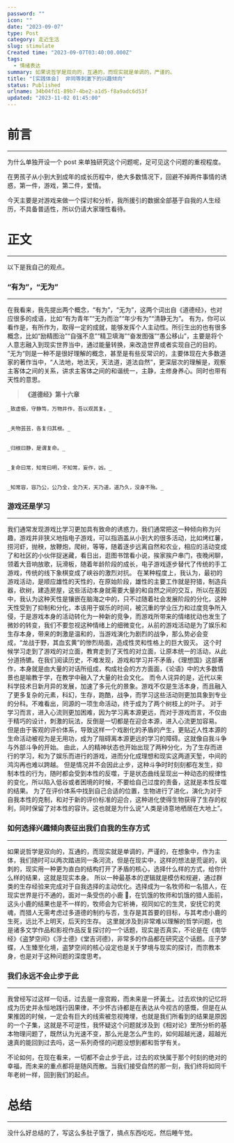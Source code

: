 ```yaml
---
password: ""
icon: ""
date: "2023-09-07"
type: Post
category: 走近生活
slug: stimulate
Created time: "2023-09-07T03:40:00.000Z"
tags:
  - 情绪表达
summary: 如果说哲学是双向的，互通的，而现实就是单调的，严谨的。
title: "[实践体会]  非同等刺激下的兴趣倾向"
status: Published
urlname: 34b04fd1-89b7-4be2-a1d5-f8a9adc6d53f
updated: "2023-11-02 01:45:00"
---
```


# 前言

---

为什么单独开设一个 post 来单独研究这个问题呢，足可见这个问题的重视程度。

在男孩子从小到大到成年的成长历程中，绝大多数情况下，回避不掉两件事情的诱惑，第一件，游戏，第二件，爱情。

今天主要是对游戏来做一个探讨和分析，我所援引的数据全部基于自我的人生经历，不具备普适性，所以仍请大家理性看待。

# 正文

---

以下是我自己的观点。

### “有为”，“无为”

---

在我看来，我先提出两个概念，“有为”，“无为”，这两个词出自《道德经》，也对应很多的成语，比如“有为青年”“无为而治”“年少有为”“清静无为”。
有为，你可以看作是，有所作为，取得一定的成就，能够发挥个人主动性。所衍生出的也有很多概念，比如“励精图治”“自强不息”“精卫填海”“奋发图强”“愚公移山”，主要是将个人意志融入到现实世界当中，通过能量转换，来改造世界或者实现自己的目的。
”无为“则是一种不是很好理解的概念，甚至是有些反常识的，主要体现在大多数道家的著作当中，“人法地，地法天，天法道，道法自然”，更深层次的理解是，观察主客体之间的关系，讲求主客体之间的和谐统一，主静，主修身养心。同时也带有天性的意思。

> **《道德经》第十六章**

    _致虚极，守静笃，万物并作，吾以观其复。_


    _夫物芸芸，各复归其根。_


    _归根曰静，是谓复命。_


    _复命曰常，知常曰明，不知常，妄作，凶。_


    _知常容，容乃公，公乃全，全乃天，天乃道，道乃久，没身不殆。_

### 游戏还是学习

---

我们通常发现游戏比学习更加具有致命的诱惑力，我们通常把这一种倾向称为兴趣，游戏并非狭义地指电子游戏，可以指涵盖从小到大的很多活动，比如烤红薯，捞河虾，抛秧，放鞭炮，爬树，等等，随着逐步远离自然和农业，相应的活动变成了和社区的小伙伴捉迷藏，看日出，逛图书馆看小说，挨家挨户串门，夜晚闲聊，领着大音响放歌，玩滑板，随着年龄阶段的成长，电子游戏逐步替代了传统的手工游戏，传统的线下象棋变成了峡谷的激烈对抗。
在某种程度上，我认为，最初的游戏活动，是顺应雄性的天性的，在原始阶段，雄性的主要工作就是狩猎，制造兵器，砍树，建造房屋，这些活动本身就需要大量的和自然之间的交互，所以在基因中，我认为这种天性是镶嵌在脑海之中的，只不过随着社会发展阶段的分化，这种天性受到了抑制和分化，本该用于娱乐的时间，被沉重的学业压力和过度竞争所入侵，于是游戏本身的活动转化为一种新的竞争，而游戏所带来的情绪扰动也发生了微妙的转变，我们不要忽视这种情绪上的细微变化，从前的游戏活动是为了娱乐和生存本身，带来的刺激是温和的，当游戏演化为剧烈的战争，那么势必会变成，“龙战于野，其血玄黄”的惨烈局面，造成性灵和性格上的巨大毁灭。
这个时候学习走到了游戏的对立面，教育走到了天性的对立面，让原本统一的活动，从此分道扬镳。在我们阅读历史，不难发现，游戏和学习并不矛盾，《理想国》这部著作，本身就是由大量的对话所组成，构成社会的方方面面，《论语》中的大多数情景也是喻教于学，在教学中融入了大量的社会文化。
而令人诧异的是，近代以来科学技术日新月异的发展，加速了多元化的景象。游戏不仅是生活本身，而且融入了更多复杂的元素，科幻，生存，跑酷，战争，而学习这些活动则更加具象到专业的分科。不难看出，同源的一项生命活动，终于成为了两个树枝上的叶子。
对于学习而言，进入心流则更加困难，因为学习离本源更远，而对于游戏而言，不仅由于精巧的设计，刺激的玩法，反倒是一切都是在迎合本源，进入心流更加容易。
但是由于客观的评价体系，导致这样一个戏剧化的矛盾的产生，更贴近人性本源的生命活动被视为是无用功，成为了阻碍离本源更远的学习的障碍。这就像自我斗争与外部斗争的开始。
由此，人的精神状态也开始出现了两种分化，为了生存而进行的学习，和为了娱乐而进行的游戏，进而分化成理想和现实这两道天堑，中间的鸿沟再也难以跨越。
但是情况并不会因此止步，这种斗争时时刻刻都在发生，抑制本性的行为，随时都会受到本性的反噬，于是状态曲线呈现出一种动态的规律性的变化，所以陷入低谷或者困境的时候，不要给自己过度的责备，这就是本性反噬的结果。
为了在评价体系中找到自己合适的位置，生物进行了进化，演化为对于自我本性的克制，和对于新的评价标准的迎合，这种进化使得生物获得了生存的权利，同时保留了对本性的容许。这也就是为什么说“人类是诗意地栖居在大地上”。

### 如何选择兴趣倾向表征出我们自我的生存方式

---

如果说哲学是双向的，互通的，而现实就是单调的，严谨的，在想象中，作为主体，我们随时可以两次踏进同一条河流，但是在现实中，这样的想法是荒诞的，讽刺的，现实用一种更为直白的结构打开了矛盾的核心，选择什么样的方式，给你什么样的结果，这就是现实本身。
所以一种最基本的逻辑就是模仿和规避，通过群类的生存经验来完成对于自我选择的主动优化。选择成为一名牧师和一名猎人，在现实世界是行不通的，面对一条受伤的小鹿 🦌，在饥饿的牧师和饥饿的猎人面前，这头小鹿的结果也是不一样的，牧师会为它祈祷，视同如它的生灵，安抚它的灵魂，而猎人无需考虑过多道德的制约与否，生存是其首要的目标，与其考虑小鹿的生死，远比不上明天，后天的生存。
这里就涉及到非常难以理解的哲学问题，也是诸多文学作品和影视作品反复探讨的一个话题，现实是否真实，不论是在《南华经》《盗梦空间》《浮士德》《堂吉诃德》，非常多的作品都在研究这个话题。庄子梦蝶，人生臻至化境，盗梦空间的核心设定也是关于梦境与现实的探讨，而宗教本身，也是对于这种问题的深度思考。

### 我们永远不会止步于此

---

我曾经写过这样一句话，过去是一座宫殿，而未来是一抔黃土。过去欢快的记忆将成为历史并永恒地践行因果律，不少怀古诗都是在表达从今视古的感慨，但是在从果推因的时候，一定会有巨大的线索被忽视掩埋，也就是我们所看到的结果是原因的一个子集，这就是不可逆性，我怀疑这个问题就涉及到《相对论》里所分析的基本物理问题了，既然认为光速不变，那么光是怎么产生的，如何超越光速，超越光速真的能回到过去吗，这一系列奇怪的问题没想到都和哲学有关。

不论如何，在现在看来，一切都不会止步于此，过去的欢快属于那个时刻的绝对的幸福，而未来的重点都将是随风而散。当我们接受自然的那一刻，我们终将如同千年老树一样，回到我们的起点。

# 总结

---

没什么好总结的了，写这么多肚子饿了，搞点东西吃吃，然后睡午觉。
